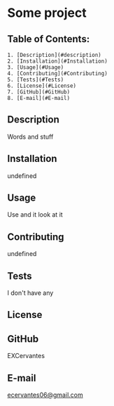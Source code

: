 # Some project
  
  ## Table of Contents:
    1. [Description](#description) 
    2. [Installation](#Installation)
    3. [Usage](#Usage)  
    4. [Contributing](#Contributing)
    5. [Tests](#Tests)
    6. [License](#License)
    7. [GitHub](#GitHub)
    8. [E-mail](#E-mail)
  
  ## Description
  Words and stuff 
  
  ## Installation
  undefined
  
  ## Usage
  
  Use and it look at it
  
  ## Contributing
  undefined
  
  ## Tests
  I don't have any
  
  ## License
   
  
  ## GitHub
  EXCervantes
  
  ## E-mail
  ecervantes06@gmail.com